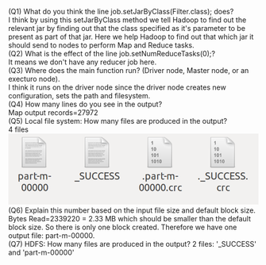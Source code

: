 (Q1) What do you think the line job.setJarByClass(Filter.class); does? <br />
I think by using this setJarByClass method we tell Hadoop to find out the relevant jar by finding out that the class specified as it's parameter to be present as part of that jar. 
Here we help Hadoop to find out that which jar it should send to nodes to perform Map and Reduce tasks.<br />
(Q2) What is the effect of the line job.setNumReduceTasks(0);? <br />
It means we don't have any reducer job here.<br />
(Q3) Where does the main function run? (Driver node, Master node, or an execturo node).<br />
I think it runs on the driver node since the driver node creates new configuration, sets the path and filesystem.<br />
(Q4) How many lines do you see in the output?<br />
Map output records=27972<br />
(Q5) Local file system: How many files are produced in the output?<br />
4 files <br />
![alt text](https://github.com/ClaireDong0403/CS167/blob/main/lab3/Q5.png)<br />
(Q6) Explain this number based on the input file size and default block size.<br />
Bytes Read=2339220 = 2.33 MB which should be smaller than the default block size. So there is only one block created. Therefore we have one output file: part-m-00000.<br />
(Q7) HDFS: How many files are produced in the output?
2 files: '_SUCCESS' and 'part-m-00000'
